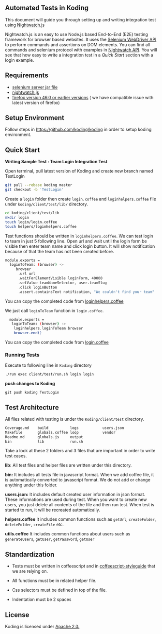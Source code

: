 ## Automated Tests in Koding
 This document will guide you through setting up and  writing integration test using [Nightwatch.js](http://nightwatchjs.org)  
 
 Nightwatch.js is an easy to use Node.js based End-to-End (E2E) testing framework for browser based websites. It uses the [Selenium WebDriver API](https://github.com/SeleniumHQ/selenium/wiki/JsonWireProtocol) to perform commands and assertions on DOM elements. You can find all commands and selenium protocol with examples in [Nightwatch API](http://nightwatchjs.org/api). You will see that how easy to write a integration test in a _Quick Start_ section with a login example.
 
## Requirements
  - [selenium server jar file](https://selenium-release.storage.googleapis.com/index.html)
  - [nightwatch.js](http://nightwatchjs.org)
  - [firefox version 46.0 or earlier versions](https://www.mozilla.org/en-US/firefox/46.0/releasenotes/) ( we have compatible issue with latest version of firefox) 

## Setup Environment
Follow steps in  https://github.com/koding/koding in order to setup koding environment.

## Quick Start
**Writing Sample Test : Team Login Integration Test**
	
  Open terminal, pull latest version of Koding and create new branch named TestLogin
  
```sh
git pull --rebase koding master 
git checkout -b 'TestLogin'
```

  Create a ```login``` folder then create ```login.coffee``` and ```loginhelpers.coffee``` file under  ```koding/client/test/lib/``` directory.
  
```sh
cd koding/client/test/lib
mkdir login
touch login/login.coffee
touch helpers/loginhelpers.coffee
```

Test functions should be written in ```loginhelpers.coffee```. We can test login to team in just 5 following line. Open url and wait until the login form be visible then enter team name and click login button. It will show notification because of that the team has not been created before.

```sh
module.exports =
  loginToTeam: (browser) ->
     browser
      .url url
      .waitForElementVisible loginForm, 40000
      .setValue teamNameSelector, user.teamSlug
      .click loginButton
      .assert.containsText notification, "We couldn't find your team"
```
You can copy the completed code from [loginhelpers.coffee](https://gist.github.com/ezgikaysi/981f49469b3425e6d527b6e2dc9883da)

We just call ```loginToTeam``` function in ```login.coffee```.

```sh
  module.exports =
   loginToTeam: (browser) ->
    loginhelpers.loginToTeam browser
    browser.end()
```
You can copy the completed code from [login.coffee](https://gist.github.com/ezgikaysi/59d497e077d9f1523a92fc2dd9bc133c)

### Running Tests

Execute to following line in ```Koding``` directory
```sh
./run exec client/test/run.sh login login
```

**push changes to Koding**
	
```git push koding TestLogin```

## Test Architecture
 All files related with testing is under the ```Koding/client/test``` directory.
 ```bash
Coverage.md    build          logs           users.json
Makefile       globals.coffee loop           vendor
Readme.md      globals.js     output
bin            lib            run.sh
```
 Take a look at these 2 folders and 3 files that are important in order to write test cases.

**lib:** All test files and helper files are written under this directory.  

**bin:** It includes all tests file in javascript format. When we add coffee file, it is automatically converted to javascript format. We do not add or change anything under this folder. 

**users.json:** It includes default created user information in json format. These informations are used during test. When you want to create new users, you just delete all contents of the file and then run test. When test is started to run, it will be recreated automatically.

**helpers.coffee** It includes common functions such as ```getUrl```, ```createFolder```, ```deleteFolder```, ```createFile``` etc.

**utils.coffee** It includes common functions about users such as ``generateUsers``, ``getUser``, ``getPassword``, ``getUser``

## Standardization
* Tests must be written in coffeescript and in [coffeescript-styleguide](https://github.com/koding/styleguide-coffeescript) that we are relying on.

* All functions must be in related helper file. 

* Css selectors must be defined in top of the file.

* Indentation must be 2 spaces

## License

Koding is licensed under [Apache 2.0.](https://github.com/koding/koding/blob/master/LICENSE)
